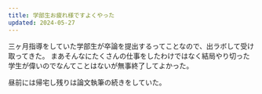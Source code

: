 ```yaml
---
title: 学部生お疲れ様ですよくやった
updated: 2024-05-27
---
```


三ヶ月指導をしていた学部生が卒論を提出するってことなので、出ラボして受け取ってきた。
まあそんなにたくさんの仕事をしたわけではなく結局やり切った学生が偉いのでなんてことはないが無事終了してよかった。

昼前には帰宅し残りは論文執筆の続きをしていた。

